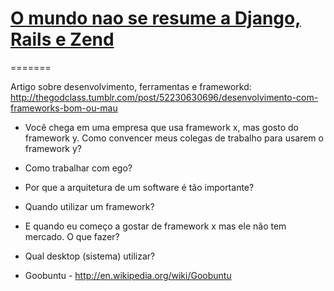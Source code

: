 
# [O mundo nao se resume a Django, Rails e Zend](https://www.youtube.com/watch?v=JcfjzzfCRE0)
=======

Artigo sobre desenvolvimento, ferramentas e frameworkd: http://thegodclass.tumblr.com/post/52230630696/desenvolvimento-com-frameworks-bom-ou-mau

- Você chega em uma empresa que usa framework x, mas gosto do framework y. Como convencer meus colegas de trabalho para usarem o framework y?

- Como trabalhar com ego?
- Por que a arquitetura de um software é tão importante?
- Quando utilizar um framework?
- E quando eu começo a gostar de framework x mas ele não tem mercado. O que fazer?
- Qual desktop (sistema) utilizar?
- Goobuntu - http://en.wikipedia.org/wiki/Goobuntu
